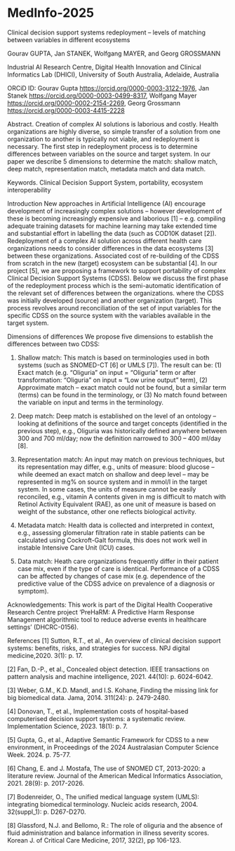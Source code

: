 # MedInfo-2025
Clinical decision support systems redeployment – levels of matching between variables in different ecosystems

Gourav GUPTA,  Jan STANEK, Wolfgang MAYER, and Georg GROSSMANN

Industrial AI Research Centre, Digital Health Innovation and Clinical Informatics Lab (DHICI), University of South Australia, Adelaide, Australia

ORCiD ID: Gourav Gupta https://orcid.org/0000-0003-3122-1976, 
Jan Stanek https://orcid.org/0000-0003-0499-8317, 
Wolfgang Mayer https://orcid.org/0000-0002-2154-2269, 
Georg Grossmann https://orcid.org/0000-0003-4415-2228

Abstract. Creation of complex AI solutions is laborious and costly. Health organizations are highly diverse, so simple transfer of a solution from one organization to another is typically not viable, and redeployment is necessary. The first step in redeployment process is to determine differences between variables on the source and target system. In our paper we describe 5 dimensions to determine the match: shallow match, deep match, representation match, metadata match and data match.

Keywords. Clinical Decision Support System, portability, ecosystem interoperability

Introduction
New approaches in Artificial Intelligence (AI) encourage development of increasingly complex solutions – however development of these is becoming increasingly expensive and laborious [1] – e.g. compiling adequate training datasets for machine learning may take extended time and substantial effort in labelling the data (such as COD10K dataset [2]). Redeployment of a complex AI solution across different health care organizations needs to consider differences in the data ecosystems [3]  between these organizations. Associated cost of re-building of the CDSS from scratch in the new (target) ecosystem can be substantial [4]. In our project [5], we are proposing a framework to support portability of complex Clinical Decision Support Systems (CDSS). Below we discuss the first phase of the redeployment process which is the semi-automatic identification of the relevant set of differences between the organizations. where the CDSS was initially developed (source) and another organization (target). This process revolves around reconciliation of the set of input variables for the specific CDSS on the source system with the variables available in the target system.

Dimensions of differences
We propose five dimensions to establish the differences between two CDSS:

1. Shallow match: This match is based on terminologies used in both systems (such as SNOMED-CT [6] or UMLS [7]). The result can be: (1) Exact match (e.g. “Oliguria” on input = “Oliguria” term or after transformation: “Oliguria” on input ≈ “Low urine output” term), (2) Approximate match – exact match could not be found, but a similar term (terms) can be found in the terminology, or (3) No match found between the variable on input and terms in the terminology.

2. Deep match: Deep match is established on the level of an ontology – looking at definitions of the source and target concepts (identified in the previous step), e.g., Oliguria was historically defined anywhere between 300 and 700 ml/day; now the definition narrowed to 300 – 400 ml/day [8].

3. Representation match: An input may match on previous techniques, but its representation may differ, e.g., units of measure: blood glucose – while deemed an exact match on shallow and deep level – may be represented in mg% on source system and in mmol/l in the target system. In some cases, the units of measure cannot be easily reconciled, e.g., vitamin A contents given in mg is difficult to match with Retinol Activity Equivalent (RAE), as one unit of measure is based on weight of the substance, other one reflects biological activity.

4. Metadata match: Health data is collected and interpreted in context, e.g., assessing glomerular filtration rate in stable patients can be calculated using Cockroft-Galt formula, this does not work well in instable Intensive Care Unit (ICU) cases.

5. Data match: Heath care organizations frequently differ in their patient case mix, even if the type of care is identical. Performance of a CDSS can be affected by changes of case mix (e.g. dependence of the predictive value of the CDSS advice on prevalence of a diagnosis or symptom).

Acknowledgements: This work is part of the Digital Health Cooperative Research Centre project ‘PreHaRM: A Predictive Harm Response Management algorithmic tool to reduce adverse events in healthcare settings’ (DHCRC-0156).


References
[1]  Sutton, R.T., et al., An overview of clinical decision support systems: benefits, risks, and strategies for success. NPJ digital medicine,2020. 3(1): p. 17.

[2]  Fan, D.-P., et al., Concealed object detection. IEEE transactions on pattern analysis and machine intelligence, 2021. 44(10): p. 6024-6042.

[3]  Weber, G.M., K.D. Mandl, and I.S. Kohane, Finding the missing link for big biomedical data. Jama, 2014. 311(24): p. 2479-2480.

[4]  Donovan, T., et al., Implementation costs of hospital-based computerised decision support systems: a systematic review. Implementation Science, 2023. 18(1): p. 7.

[5]  Gupta, G., et al., Adaptive Semantic Framework for CDSS to a new environment, in Proceedings of the 2024 Australasian Computer Science Week. 2024. p. 75-77.

[6]  Chang, E. and J. Mostafa, The use of SNOMED CT, 2013-2020: a literature review. Journal of the American Medical Informatics Association, 2021. 28(9): p. 2017-2026.

[7]  Bodenreider, O., The unified medical language system (UMLS): integrating biomedical terminology. Nucleic acids research, 2004. 32(suppl_1): p. D267-D270.

[8]  Glassford, N.J. and Bellomo, R.: The role of oliguria and the absence of fluid administration and balance information in illness severity scores. Korean J. of Critical Care Medicine, 2017, 32(2), pp 106-123.

